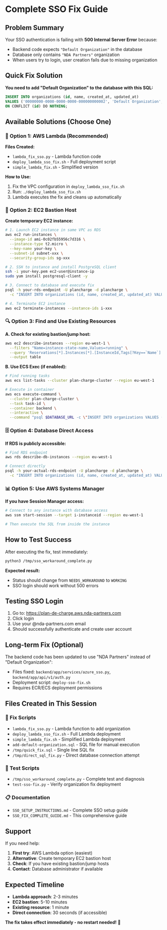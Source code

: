 # Complete SSO Fix Guide

## Problem Summary
Your SSO authentication is failing with **500 Internal Server Error** because:
- Backend code expects `"Default Organization"` in the database
- Database only contains `"NDA Partners"` organization  
- When users try to login, user creation fails due to missing organization

## Quick Fix Solution

**You need to add "Default Organization" to the database with this SQL:**

```sql
INSERT INTO organizations (id, name, created_at, updated_at) 
VALUES ('00000000-0000-0000-0000-000000000002', 'Default Organization', NOW(), NOW()) 
ON CONFLICT (id) DO NOTHING;
```

## Available Solutions (Choose One)

### 🚀 Option 1: AWS Lambda (Recommended)
**Files Created:**
- `lambda_fix_sso.py` - Lambda function code
- `deploy_lambda_sso_fix.sh` - Full deployment script
- `simple_lambda_fix.sh` - Simplified version

**How to Use:**
1. Fix the VPC configuration in `deploy_lambda_sso_fix.sh`
2. Run: `./deploy_lambda_sso_fix.sh`
3. Lambda executes the fix and cleans up automatically

### 🔧 Option 2: EC2 Bastion Host
**Create temporary EC2 instance:**

```bash
# 1. Launch EC2 instance in same VPC as RDS
aws ec2 run-instances \
  --image-id ami-0c02fb55956c7d316 \
  --instance-type t2.micro \
  --key-name your-key \
  --subnet-id subnet-xxx \
  --security-group-ids sg-xxx

# 2. SSH to instance and install PostgreSQL client
ssh -i your-key.pem ec2-user@instance-ip
sudo yum install postgresql-client -y

# 3. Connect to database and execute fix
psql -h your-rds-endpoint -U plancharge -d plancharge \
  -c "INSERT INTO organizations (id, name, created_at, updated_at) VALUES ('00000000-0000-0000-0000-000000000002', 'Default Organization', NOW(), NOW()) ON CONFLICT (id) DO NOTHING;"

# 4. Terminate EC2 instance
aws ec2 terminate-instances --instance-ids i-xxx
```

### 🔍 Option 3: Find and Use Existing Resources

**A. Check for existing bastion/jump host:**
```bash
aws ec2 describe-instances --region eu-west-1 \
  --filters "Name=instance-state-name,Values=running" \
  --query 'Reservations[*].Instances[*].[InstanceId,Tags[?Key==`Name`].Value|[0],PublicIpAddress]' \
  --output table
```

**B. Use ECS Exec (if enabled):**
```bash
# Find running tasks
aws ecs list-tasks --cluster plan-charge-cluster --region eu-west-1

# Execute in container
aws ecs execute-command \
  --cluster plan-charge-cluster \
  --task task-id \
  --container backend \
  --interactive \
  --command "psql $DATABASE_URL -c \"INSERT INTO organizations VALUES ('00000000-0000-0000-0000-000000000002','Default Organization',NOW(),NOW(),NULL) ON CONFLICT (id) DO NOTHING;\""
```

### 🗄️ Option 4: Database Direct Access

**If RDS is publicly accessible:**
```bash
# Find RDS endpoint
aws rds describe-db-instances --region eu-west-1

# Connect directly
psql -h your-actual-rds-endpoint -U plancharge -d plancharge \
  -c "INSERT INTO organizations (id, name, created_at, updated_at) VALUES ('00000000-0000-0000-0000-000000000002', 'Default Organization', NOW(), NOW()) ON CONFLICT (id) DO NOTHING;"
```

### 📊 Option 5: Use AWS Systems Manager

**If you have Session Manager access:**
```bash
# Connect to any instance with database access
aws ssm start-session --target i-instanceid --region eu-west-1

# Then execute the SQL from inside the instance
```

## How to Test Success

After executing the fix, test immediately:

```bash
python3 /tmp/sso_workaround_complete.py
```

**Expected result:**
- Status should change from `NEEDS_WORKAROUND` to `WORKING`
- SSO login should work without 500 errors

## Testing SSO Login

1. Go to: https://plan-de-charge.aws.nda-partners.com
2. Click login
3. Use your @nda-partners.com email
4. Should successfully authenticate and create user account

## Long-term Fix (Optional)

The backend code has been updated to use "NDA Partners" instead of "Default Organization":
- Files fixed: `backend/app/services/azure_sso.py`, `backend/app/api/v1/auth.py`
- Deployment script: `deploy-sso-fix.sh`
- Requires ECR/ECS deployment permissions

## Files Created in This Session

### 🔧 Fix Scripts
- `lambda_fix_sso.py` - Lambda function to add organization
- `deploy_lambda_sso_fix.sh` - Full Lambda deployment
- `simple_lambda_fix.sh` - Simplified Lambda deployment  
- `add-default-organization.sql` - SQL file for manual execution
- `/tmp/quick_fix.sql` - Single line SQL fix
- `/tmp/direct_sql_fix.py` - Direct database connection attempt

### 🧪 Test Scripts
- `/tmp/sso_workaround_complete.py` - Complete test and diagnosis
- `test-sso-fix.py` - Verify organization fix deployment

### 📋 Documentation
- `SSO_SETUP_INSTRUCTIONS.md` - Complete SSO setup guide
- `SSO_FIX_COMPLETE_GUIDE.md` - This comprehensive guide

## Support

If you need help:
1. **First try**: AWS Lambda option (easiest)
2. **Alternative**: Create temporary EC2 bastion host
3. **Check**: If you have existing bastion/jump hosts
4. **Contact**: Database administrator if available

## Expected Timeline

- **Lambda approach**: 2-3 minutes
- **EC2 bastion**: 5-10 minutes  
- **Existing resource**: 1 minute
- **Direct connection**: 30 seconds (if accessible)

**The fix takes effect immediately - no restart needed!** 🚀